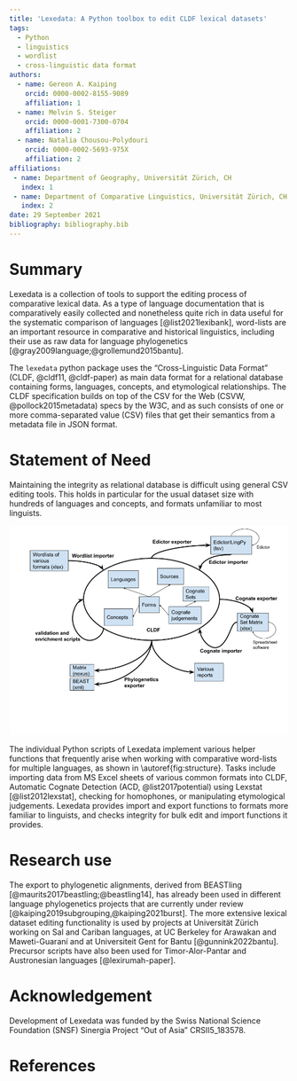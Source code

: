 ```yaml
---
title: 'Lexedata: A Python toolbox to edit CLDF lexical datasets'
tags:
  - Python
  - linguistics
  - wordlist
  - cross-linguistic data format
authors:
  - name: Gereon A. Kaiping
    orcid: 0000-0002-8155-9089
    affiliation: 1
  - name: Melvin S. Steiger
    orcid: 0000-0001-7300-0704
    affiliation: 2
  - name: Natalia Chousou-Polydouri
    orcid: 0000-0002-5693-975X
    affiliation: 2
affiliations:
 - name: Department of Geography, Universität Zürich, CH
   index: 1
 - name: Department of Comparative Linguistics, Universität Zürich, CH
   index: 2
date: 29 September 2021
bibliography: bibliography.bib
---
```

# Summary
Lexedata is a collection of tools to support the editing process of comparative
lexical data. As a type of language documentation that is comparatively easily
collected and nonetheless quite rich in data useful for the systematic
comparison of languages [@list2021lexibank], word-lists are an important resource in
comparative and historical linguistics, including their use as raw data for
language phylogenetics [@gray2009language;@grollemund2015bantu].

The `lexedata` python package uses the “Cross-Linguistic Data Format” (CLDF,
@cldf11, @cldf-paper) as main data format for a relational database containing
forms, languages, concepts, and etymological relationships. The CLDF
specification builds on top of the CSV for the Web (CSVW,
@pollock2015metadata) specs by the W3C, and as such consists of one or more
comma-separated value (CSV) files that get their semantics from a metadata file
in JSON format.

# Statement of Need
Maintaining the integrity as relational database is difficult using general CSV
editing tools. This holds in particular for the usual dataset size with
hundreds of languages and concepts, and formats unfamiliar to most linguists.

![Overview over the functionality in Lexedata.\label{fig:structure}](structure.png)

The individual Python scripts of Lexedata implement various helper functions
that frequently arise when working with comparative word-lists for multiple
languages, as shown in \autoref{fig:structure}. Tasks include importing data
from MS Excel sheets of various common formats into CLDF, Automatic Cognate
Detection (ACD, @list2017potential) using Lexstat [@list2012lexstat], checking
for homophones, or manipulating etymological judgements. Lexedata provides
import and export functions to formats more familiar to linguists, and checks
integrity for bulk edit and import functions it provides.

# Research use
The export to phylogenetic alignments, derived from BEASTling
[@maurits2017beastling;@beastling14], has already been used in different language
phylogenetics projects that are currently under review
[@kaiping2019subgrouping,@kaiping2021burst]. The
more extensive lexical dataset editing functionality is used by projects at
Universität Zürich working on Sal and Cariban languages, at UC Berkeley for
Arawakan and Maweti-Guaraní and at Universiteit Gent for Bantu [@gunnink2022bantu].
Precursor scripts have also
been used for Timor-Alor-Pantar and Austronesian languages [@lexirumah-paper].

# Acknowledgement
Development of Lexedata was funded by the Swiss National Science Foundation
(SNSF) Sinergia Project “Out of Asia” CRSII5_183578.

# References
